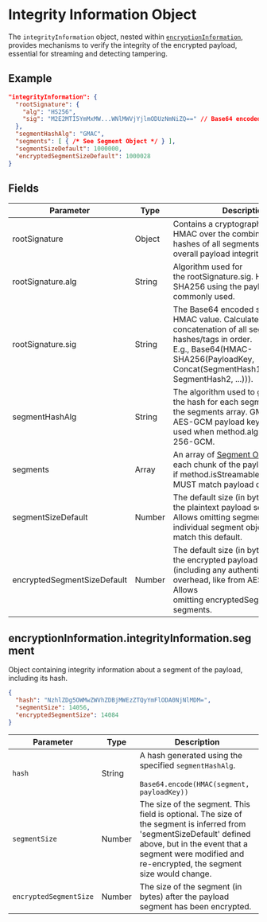 # Integrity Information Object

The `integrityInformation` object, nested within [`encryptionInformation`](./encryption_information.md), provides mechanisms to verify the integrity of the encrypted payload, essential for streaming and detecting tampering.

## Example

```json
"integrityInformation": {
  "rootSignature": {
    "alg": "HS256",
    "sig": "M2E2MTI5YmMxMW...WNlMWVjYjlmODUzNmNiZQ==" // Base64 encoded signature
  },
  "segmentHashAlg": "GMAC",
  "segments": [ { /* See Segment Object */ } ],
  "segmentSizeDefault": 1000000,
  "encryptedSegmentSizeDefault": 1000028
}
```

## Fields

| Parameter                   | Type   | Description                                                                                                                                                                                        | Required? |
| --------------------------- | ------ | -------------------------------------------------------------------------------------------------------------------------------------------------------------------------------------------------- | --------- |
| rootSignature               | Object | Contains a cryptographic signature or HMAC over the combined integrity hashes of all segments, providing overall payload integrity.                                                                | Yes       |
| rootSignature.alg           | String | Algorithm used for the rootSignature.sig. HS256 (HMAC-SHA256 using the payload key) is commonly used.                                                                                              | Yes       |
| rootSignature.sig           | String | The Base64 encoded signature or HMAC value. Calculated over the concatenation of all segment hashes/tags in order. E.g., Base64(HMAC-SHA256(PayloadKey, Concat(SegmentHash1, SegmentHash2, ...))). | Yes       |
| segmentHashAlg              | String | The algorithm used to generate the hash for each segment in the segments array. GMAC (using the AES-GCM payload key) is commonly used when method.algorithm is AES-256-GCM.                        | Yes       |
| segments                    | Array  | An array of [Segment Objects](#encryptionInformation.integrityInformation.segment), one for each chunk of the payload if method.isStreamable is true. Order MUST match payload order.                 | Yes       |
| segmentSizeDefault          | Number | The default size (in bytes) of the plaintext payload segments. Allows omitting segmentSize in individual segment objects if they match this default.                                               | Yes       |
| encryptedSegmentSizeDefault | Number | The default size (in bytes) of the encrypted payload segments (including any authentication tag overhead, like from AES-GCM). Allows omitting encryptedSegmentSize in segments.                    |           |

## encryptionInformation.integrityInformation.segment

Object containing integrity information about a segment of the payload, including its hash.

```json
{
  "hash": "NzhlZDg5OWMwZWVhZDBjMWEzZTQyYmFlODA0NjNlMDM=",
  "segmentSize": 14056,
  "encryptedSegmentSize": 14084
}
```

|Parameter|Type|Description|
|---|---|---|
|`hash`|String|A hash generated using the specified `segmentHashAlg`.<br/><br/> `Base64.encode(HMAC(segment, payloadKey))`|
|`segmentSize`|Number|The size of the segment. This field is optional. The size of the segment is inferred from 'segmentSizeDefault' defined above, but in the event that a segment were modified and re-encrypted, the segment size would change.|
|`encryptedSegmentSize`|Number|The size of the segment (in bytes) after the payload segment has been encrypted.|